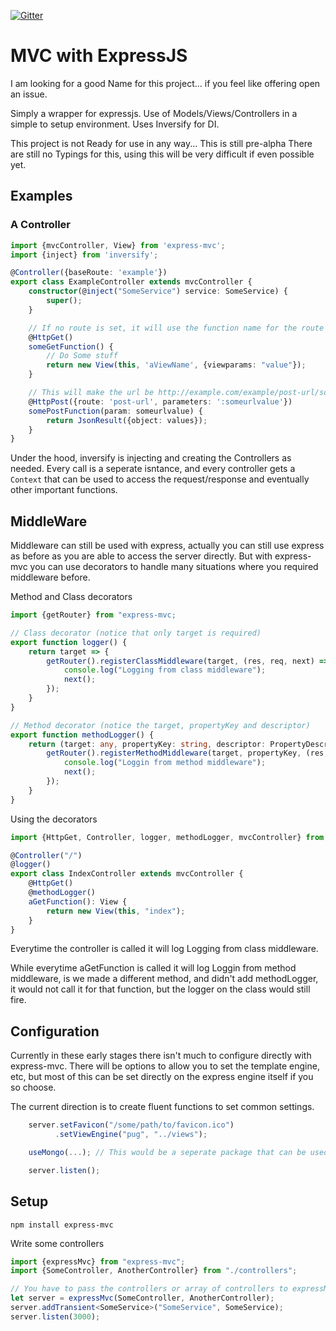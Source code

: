 [![Gitter](https://badges.gitter.im/DemgelOpenSource/Home.svg)](https://gitter.im/DemgelOpenSource/Home?utm_source=badge&utm_medium=badge&utm_campaign=pr-badge)
# MVC with ExpressJS
I am looking for a good Name for this project... if you feel like offering open an issue.

Simply a wrapper for expressjs. Use of Models/Views/Controllers in a simple to setup environment. Uses Inversify for DI.

This project is not Ready for use in any way... This is still pre-alpha
There are still no Typings for this, using this will be very difficult if even possible yet.

## Examples
### A Controller
``` typescript
import {mvcController, View} from 'express-mvc';
import {inject} from 'inversify';

@Controller({baseRoute: 'example'})
export class ExampleController extends mvcController {
    constructor(@inject("SomeService") service: SomeService) {
        super();
    }

    // If no route is set, it will use the function name for the route (some-function)
    @HttpGet()
    someGetFunction() {
        // Do Some stuff
        return new View(this, 'aViewName', {viewparams: "value"});
    }

    // This will make the url be http://example.com/example/post-url/someurlvalue
    @HttpPost({route: 'post-url', parameters: ':someurlvalue'})
    somePostFunction(param: someurlvalue) {
        return JsonResult({object: values});
    }
}
```

Under the hood, inversify is injecting and creating the Controllers as needed. Every call is a seperate isntance, and every controller gets a `Context` that can be used to access the request/response and eventually other important functions.

## MiddleWare
Middleware can still be used with express, actually you can still use express as before as you are able to access the server directly. But with express-mvc you can use decorators to handle many situations where you required middleware before.

Method and Class decorators

``` typescript
import {getRouter} from "express-mvc;

// Class decorator (notice that only target is required)
export function logger() {
    return target => {
        getRouter().registerClassMiddleware(target, (res, req, next) => {
            console.log("Logging from class middleware");
            next();
        });
    }
}

// Method decorator (notice the target, propertyKey and descriptor)
export function methodLogger() {
    return (target: any, propertyKey: string, descriptor: PropertyDescriptor) => {
        getRouter().registerMethodMiddleware(target, propertyKey, (res, req, next) => {
            console.log("Loggin from method middleware");
            next();
        });
    }
}
```

Using the decorators
``` typescript
import {HttpGet, Controller, logger, methodLogger, mvcController} from "express-mvc";

@Controller("/")
@logger()
export class IndexController extends mvcController {
    @HttpGet()
    @methodLogger()
    aGetFunction(): View {
        return new View(this, "index");
    }
}
```

Everytime the controller is called it will log Logging from class middleware.

While everytime aGetFunction is called it will log Loggin from method middleware, is we made a different method, and didn't add methodLogger, it would not call it for that function, but the logger on the class would still fire.

## Configuration
Currently in these early stages there isn't much to configure directly with express-mvc. There will be options to allow you to set the template engine, etc, but most of this can be set directly on the express engine itself if you so choose.

The current direction is to create fluent functions to set common settings.

``` typescript
    server.setFavicon("/some/path/to/favicon.ico")
          .setViewEngine("pug", "../views");

    useMongo(...); // This would be a seperate package that can be used to extend express-mvc

    server.listen();
```
## Setup

`npm install express-mvc`

Write some controllers

``` typescript
import {expressMvc} from "express-mvc";
import {SomeController, AnotherController} from "./controllers";

// You have to pass the controllers or array of controllers to expressMvc
let server = expressMvc(SomeController, AnotherController);
server.addTransient<SomeService>("SomeService", SomeService);
server.listen(3000);
```
